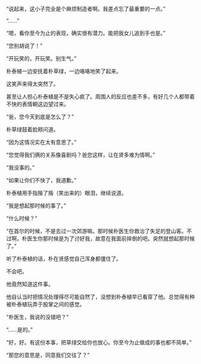 “说起来，这小子完全是个麻烦制造者啊。我差点忘了最重要的一点。”

“……”

“嗯，看你至今为止的表现，确实很有潜力。能把我女儿追到手也是。”

“您别胡说了！”

“开玩笑的，开玩笑。别生气。”

朴泰植一边安抚着朴草绿，一边咯咯地笑了起来。

这笑声来得太突然了。

甚至让人担心朴泰植是不是失心疯了。周围人的反应也差不多，有好几个人都带着不快的表情朝这边望过来。

“爸，您今天到底是怎么了？”

朴草绿鼓着脸颊问道。

“因为这情况实在太有意思了。”

“您觉得我们俩的关系像喜剧吗？爸您这样，让在贤多难为情啊。”

“我没事的。”

“如果让你们不快了，我道歉。”

朴泰植用手指揩了揩（笑出来的）眼泪，继续说道。

“我是想起那时候的事了。”

“什么时候？”

“在首尔的时候，不是去过一次郊游嘛。那时候朴医生你救治了失足的登山客。不过啊，朴医生你那时候是为了讨好我，故意在我面前摔倒的吧。突然就想起那时候了。”

听了朴泰植的话，朴在贤感觉自己浑身都僵住了。

不会吧。

他竟然知道这件事。

他自认当时把情况处理得尽可能自然了，没想到朴泰植早已看穿了他。总觉得有种被朴泰植玩弄于股掌之间的感觉。

“朴医生，我说的没错吧？”

“……是的。”

“好，好。有这份本事，把草绿交给你也放心。你至今为止做成的事也都不简单。”

“那您的意思是，同意我们交往了？”